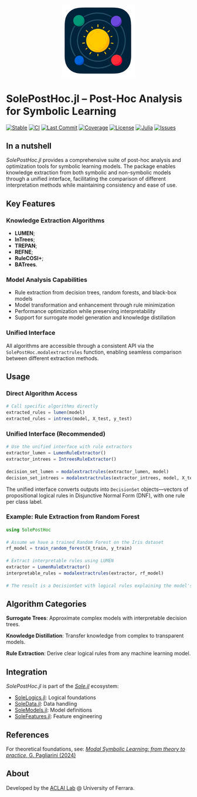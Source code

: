 <div align="center"><a href="https://github.com/aclai-lab/Sole.jl"><img src="logo_transparent.png" alt="" title="This package is part of Sole.jl" width="200"></a></div>

# SolePostHoc.jl – Post-Hoc Analysis for Symbolic Learning

[![Stable](https://img.shields.io/badge/docs-stable-9558B2.svg)](https://aclai-lab.github.io/SolePostHoc.jl/dev/)
[![CI](https://img.shields.io/badge/CI-5464F4.svg)](https://github.com/aclai-lab/SolePostHoc.jl/actions/workflows/CI.yml)
[![Last Commit](https://img.shields.io/github/last-commit/aclai-lab/SolePostHoc.jl?color=5464F4)](https://github.com/aclai-lab/SolePostHoc.jl/commits/main)
[![Coverage](https://codecov.io/gh/aclai-lab/SolePostHoc.jl/branch/main/graph/badge.svg)](https://codecov.io/gh/aclai-lab/SolePostHoc.jl) 
[![License](https://img.shields.io/github/license/aclai-lab/SolePostHoc.jl?color=389826)](https://github.com/aclai-lab/SolePostHoc.jl/blob/main/LICENSE)
[![Julia](https://img.shields.io/badge/julia-1.10%2B-389826)](https://julialang.org/)
[![Issues](https://img.shields.io/github/issues/aclai-lab/SolePostHoc.jl?color=9558B2)](https://github.com/aclai-lab/SolePostHoc.jl/issues)

## In a nutshell

*SolePostHoc.jl* provides a comprehensive suite of post-hoc analysis and optimization tools for symbolic learning models. The package enables knowledge extraction from both symbolic and non-symbolic models through a unified interface, facilitating the comparison of different interpretation methods while maintaining consistency and ease of use.

## Key Features

### Knowledge Extraction Algorithms
- **LUMEN**;
- **InTrees**;
- **TREPAN**;
- **REFNE**;
- **RuleCOSI+**;
- **BATrees**.

### Model Analysis Capabilities
- Rule extraction from decision trees, random forests, and black-box models
- Model transformation and enhancement through rule minimization
- Performance optimization while preserving interpretability
- Support for surrogate model generation and knowledge distillation

### Unified Interface
All algorithms are accessible through a consistent API via the `SolePostHoc.modalextractrules` function, enabling seamless comparison between different extraction methods.

## Usage

### Direct Algorithm Access
```julia
# Call specific algorithms directly
extracted_rules = lumen(model)
extracted_rules = intrees(model, X_test, y_test)
```

### Unified Interface (Recommended)
```julia
# Use the unified interface with rule extractors
extractor_lumen = LumenRuleExtractor()
extractor_intrees = IntreesRuleExtractor()

decision_set_lumen = modalextractrules(extractor_lumen, model)
decision_set_intrees = modalextractrules(extractor_intrees, model, X_test, y_test)
```

The unified interface converts outputs into `DecisionSet` objects—vectors of propositional logical rules in Disjunctive Normal Form (DNF), with one rule per class label.

### Example: Rule Extraction from Random Forest
```julia
using SolePostHoc

# Assume we have a trained Random Forest on the Iris dataset
rf_model = train_random_forest(X_train, y_train)

# Extract interpretable rules using LUMEN
extractor = LumenRuleExtractor()
interpretable_rules = modalextractrules(extractor, rf_model)

# The result is a DecisionSet with logical rules explaining the model's decisions
```

## Algorithm Categories

**Surrogate Trees**: Approximate complex models with interpretable decision trees.

**Knowledge Distillation**: Transfer knowledge from complex to transparent models. 

**Rule Extraction**: Derive clear logical rules from any machine learning model.

## Integration

*SolePostHoc.jl* is part of the [*Sole.jl*](https://github.com/aclai-lab/Sole.jl) ecosystem:
- [SoleLogics.jl](https://github.com/aclai-lab/SoleLogics.jl): Logical foundations
- [SoleData.jl](https://github.com/aclai-lab/SoleData.jl): Data handling  
- [SoleModels.jl](https://github.com/aclai-lab/SoleModels.jl): Model definitions
- [SoleFeatures.jl](https://github.com/aclai-lab/SoleFeatures.jl): Feature engineering

## References

For theoretical foundations, see: [*Modal Symbolic Learning: from theory to practice*, G. Pagliarini (2024)](https://scholar.google.com/citations?view_op=view_citation&hl=en&user=FRo4yrcAAAAJ&citation_for_view=FRo4yrcAAAAJ:LkGwnXOMwfcC)

## About

Developed by the [ACLAI Lab](https://aclai.unife.it/en/) @ University of Ferrara.
